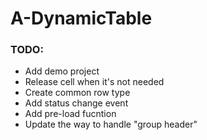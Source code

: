 # A-DynamicTable

### TODO:
- Add demo project
- Release cell when it's not needed
- Create common row type
- Add status change event
- Add pre-load fucntion  
- Update the way to handle "group header"
